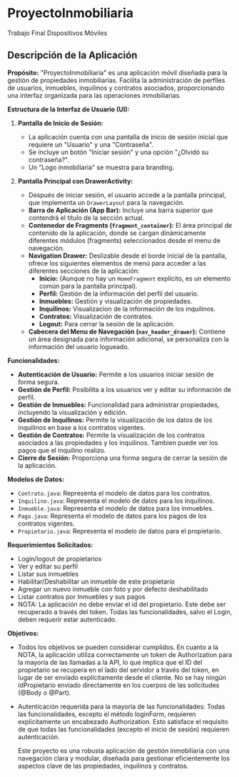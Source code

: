 # ProyectoInmobiliaria
Trabajo Final Dispositivos Móviles

## Descripción de la Aplicación

**Propósito:**
"ProyectoInmobiliaria" es una aplicación móvil diseñada para la gestión de propiedades inmobiliarias. Facilita la administración de perfiles de usuarios, inmuebles, inquilinos y contratos asociados, proporcionando una interfaz organizada para las operaciones inmobiliarias.

**Estructura de la Interfaz de Usuario (UI):**

1.  **Pantalla de Inicio de Sesión:**
    *   La aplicación cuenta con una pantalla de inicio de sesión inicial que requiere un "Usuario" y una "Contraseña".
    *   Se incluye un botón "Iniciar sesión" y una opción "¿Olvidó su contraseña?".
    *   Un "Logo inmobiliaria" se muestra para branding.

2.  **Pantalla Principal con DrawerActivity:**
    *   Después de iniciar sesión, el usuario accede a la pantalla principal, que implementa un `DrawerLayout` para la navegación.
    *   **Barra de Aplicación (App Bar):** Incluye una barra superior que contendrá el título de la sección actual.
    *   **Contenedor de Fragments (`fragment_container`):** El área principal de contenido de la aplicación, donde se cargan dinámicamente diferentes módulos (fragments) seleccionados desde el menu de navegación.
    *   **Navigation Drawer:** Deslizable desde el borde inicial de la pantalla, ofrece los siguientes elementos de menú para acceder a las diferentes secciones de la aplicación:
        *   **Inicio:** (Aunque no hay un `HomeFragment` explícito, es un elemento común para la pantalla principal).
        *   **Perfil:** Gestión de la información del perfil del usuario.
        *   **Inmuebles:** Gestión y visualización de propiedades.
        *   **Inquilinos:** Visualizacion de la información de los inquilinos.
        *   **Contratos:** Visualización de contratos.
        *   **Logout:** Para cerrar la sesión de la aplicación.
    *   **Cabecera del Menu de Navegación (`nav_header_drawer`):** Contiene un área designada para información adicional, se personaliza con la información del usuario logueado.

**Funcionalidades:**

*   **Autenticación de Usuario:** Permite a los usuarios iniciar sesión de forma segura.
*   **Gestión de Perfil:** Posibilita a los usuarios ver y editar su información de perfil.
*   **Gestión de Inmuebles:** Funcionalidad para administrar propiedades, incluyendo la visualización y edición.
*   **Gestión de Inquilinos:** Permite la visualización de los datos de los inquilinos en base a los contratos vigentes.
*   **Gestión de Contratos:** Permite la visualización de los contratos asociados a las propiedades y los inquilinos. Tambien puede ver los pagos que el inquilino realizo.
*   **Cierre de Sesión:** Proporciona una forma segura de cerrar la sesión de la aplicación.

**Modelos de Datos:**

*   `Contrato.java`: Representa el modelo de datos para los contratos.
*   `Inquilino.java`: Representa el modelo de datos para los inquilinos.
*   `Inmueble.java`: Representa el modelo de datos para los inmuebles.
*   `Pago.java`: Representa el modelo de datos para los pagos de los contratos vigentes.
*   `Propietario.java`: Representa el modelo de datos para el propietario.

**Requerimientos Solicitados:**

* Login/logout de propietarios
* Ver y editar su perfil
* Listar sus inmuebles
* Habilitar/Deshabilitar un inmueble de este propietario
* Agregar un nuevo inmueble con foto y por defecto deshabilitado
* Listar contratos por Inmuebles y sus pagos
* NOTA: La aplicación no debe enviar el id del propietario. Este debe ser recuperado a través del token.
  Todas las funcionalidades, salvo el Login, deben requerir estar autenticado.

**Objetivos:**

* Todos los objetivos se pueden considerar cumplidos. En cuanto a la NOTA, la aplicación utiliza correctamente un token de Authorization para la mayoría de las llamadas a la API, lo que implica que el ID del propietario se recupera en el lado del servidor a través del token, en lugar de ser enviado explícitamente desde el cliente. No se hay ningún idPropietario enviado directamente en los cuerpos de las solicitudes (@Body o @Part).
* Autenticación requerida para la mayoría de las funcionalidades: Todas las funcionalidades, excepto el método loginForm, requieren explícitamente un encabezado Authorization. Esto satisface el requisito de que todas las funcionalidades (excepto el inicio de sesión) requieren autenticación.

  Este proyecto es una robusta aplicación de gestión inmobiliaria con una navegación clara y modular, diseñada para gestionar eficientemente los aspectos clave de las propiedades, inquilinos y contratos.
